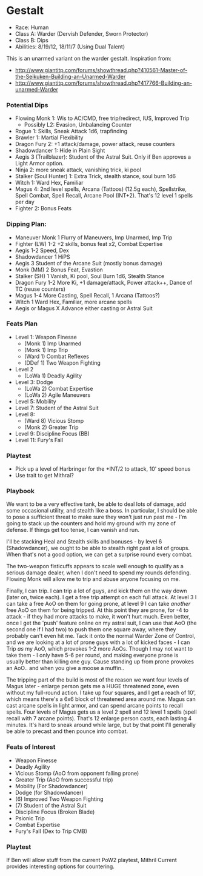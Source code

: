 # Gestalt

* Race: Human
* Class A: Warder (Dervish Defender, Sworn Protector)
* Class B: Dips
* Abilities: 8/19/12, 18/11/7 (Using Dual Talent)

This is an unarmed variant on the warder gestalt. Inspiration from:
* http://www.giantitp.com/forums/showthread.php?410561-Master-of-the-Seikuken-Building-an-Unarmed-Warder
* http://www.giantitp.com/forums/showthread.php?417766-Building-an-unarmed-Warder

### Potential Dips

* Flowing Monk 1: Wis to AC/CMD, free trip/redirect, IUS, Improved Trip
  - Possibly L2: Evasion, Unbalancing Counter
* Rogue 1: Skills, Sneak Attack 1d6, trapfinding
* Brawler 1: Martial Flexibility
* Dragon Fury 2: +1 attack/damage, power attack, reuse counters
* Shadowdancer 1: Hide in Plain Sight
* Aegis 3 (Trailblazer): Student of the Astral Suit. Only if Ben approves a Light Armor option.
* Ninja 2: more sneak attack, vanishing trick, ki pool
* Stalker (Soul Hunter) 1: Extra Trick, stealth stance, soul burn 1d6
* Witch 1: Ward Hex, Familiar
* Magus 4: 2nd level spells, Arcana (Tattoos) (12.5g each), Spellstrike, Spell Combat, Spell Recall,
           Arcane Pool (INT+2). That's 12 level 1 spells per day
* Fighter 2: Bonus Feats

### Dipping Plan:

* Maneuver Monk 1     Flurry of Maneuvers, Imp Unarmed, Imp Trip
* Fighter (LW) 1-2    +2 skills, bonus feat x2, Combat Expertise
* Aegis 1-2           Speed, Dex
* Shadowdancer 1      HiPS
* Aegis 3             Student of the Arcane Suit (mostly bonus damage)
* Monk (MM) 2         Bonus Feat, Evastion
* Stalker (SH) 1      Vanish, Ki pool, Soul Burn 1d6, Stealth Stance
* Dragon Fury 1-2     More Ki, +1 damage/attack, Power attack++, Dance of TC (reuse counters)
* Magus 1-4           More Casting, Spell Recall, 1 Arcana (Tattoos?)
* Witch 1             Ward Hex, Familiar, more arcane spells
* Aegis or Magus X    Advance either casting or Astral Suit

### Feats Plan
* Level 1: Weapon Finesse
  - (Monk 1) Imp Unarmed
  - (Monk 1) Imp Trip
  - (Ward 1) Combat Reflexes
  - (DDef 1) Two Weapon Fighting
* Level 2
  - (LoWa 1) Deadly Agility
* Level 3: Dodge
  - (LoWa 2) Combat Expertise
  - (LoWa 2) Agile Maneuvers
* Level 5: Mobility
* Level 7: Student of the Astral Suit
* Level 8:
  - (Ward 8) Vicious Stomp
  - (Monk 2) Greater Trip
* Level 9: Discipline Focus (BB)
* Level 11: Fury's Fall

### Playtest
* Pick up a level of Harbringer for the +INT/2 to attack, 10' speed bonus
* Use trait to get Mithral?

### Playbook

We want to be a very effective tank, be able to deal lots of damage, add some occasional utility,
and stealth like a boss. In particular, I should be able to pose a sufficient threat to make sure
they won't just run past me - I'm going to stack up the counters and hold my ground with my zone
of defense. If things get too tense, I can vanish and run.

I'll be stacking Heal and Stealth skills and bonuses - by level 6 (Shadowdancer), we ought to be
able to stealth right past a lot of groups. When that's not a good option, we can get a surprise
round every combat.

The two-weapon fisticuffs appears to scale well enough to qualify as a serious damage dealer, when
I don't need to spend my rounds defending. Flowing Monk will allow me to trip and abuse anyone
focusing on me.

Finally, I can trip. I can trip a lot of guys, and kick them on the way down (later on, twice each).
I get a free trip attempt on each full attack. At level 3 I can take a free AoO on them for going
prone, at level 9 I can take *another* free AoO on them for being tripped. At this point they are
prone, for -4 to attack - if they had more attacks to make, it won't hurt much. Even better,
once I get the 'push' feature online on my astral suit, I can use that AoO (the second one
if I had two) to push them one square away, where they probably can't even hit me. Tack it onto
the normal Warder Zone of Control, and we are looking at a lot of prone guys with a lot of kicked
faces - I can Trip *as* my AoO, which provokes 1-2 more AoOs. Though I may not want to take
them - I only have 5-6 per round, and making everyone prone is usually better than killing one guy.
Cause standing up from prone provokes an AoO.. and when you give a moose a muffin..

The tripping part of the build is most of the reason we want four levels of Magus later - enlarge
person gets me a HUGE threatened zone, even without my full-round action. I take up four
squares, and I get a reach of 10', which means there's a 6x6 block of threatened area around me.
Magus can cast arcane spells in light armor, and can spend arcane points to recall spells. Four
levels of Magus gets us a level 2 spell and 12 level 1 spells (spell recall with 7 arcane points).
That's 12 enlarge person casts, each lasting 4 minutes. It's hard to sneak around while large,
but by that point I'll generally be able to precast and then pounce into combat.

### Feats of Interest
* Weapon Finesse
* Deadly Agility
* Vicious Stomp (AoO from opponent falling prone)
* Greater Trip (AoO from successful trip)
* Mobility (For Shadowdancer)
* Dodge (for Shadowdancer)
* (6) Improved Two Weapon Fighting
* (7) Student of the Astral Suit
* Discipline Focus (Broken Blade)
* Psionic Trip
* Combat Expertise
* Fury's Fall (Dex to Trip CMB)

### Playtest
If Ben will allow stuff from the current PoW2 playtest, Mithril Current provides interesting
options for countering.
